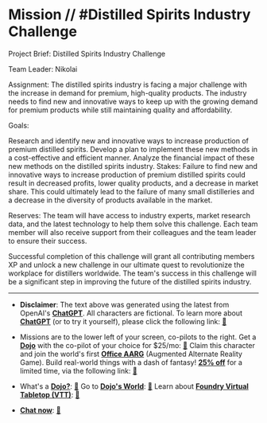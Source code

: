 # Mission // #Distilled Spirits Industry Challenge

Project Brief: Distilled Spirits Industry Challenge

Team Leader: Nikolai

Assignment:
The distilled spirits industry is facing a major challenge with the increase in demand for premium, high-quality products. The industry needs to find new and innovative ways to keep up with the growing demand for premium products while still maintaining quality and affordability.

Goals:

Research and identify new and innovative ways to increase production of premium distilled spirits.
Develop a plan to implement these new methods in a cost-effective and efficient manner.
Analyze the financial impact of these new methods on the distilled spirits industry.
Stakes:
Failure to find new and innovative ways to increase production of premium distilled spirits could result in decreased profits, lower quality products, and a decrease in market share. This could ultimately lead to the failure of many small distilleries and a decrease in the diversity of products available in the market.

Reserves:
The team will have access to industry experts, market research data, and the latest technology to help them solve this challenge. Each team member will also receive support from their colleagues and the team leader to ensure their success.

Successful completion of this challenge will grant all contributing members XP and unlock a new challenge in our ultimate quest to revolutionize the workplace for distillers worldwide. The team's success in this challenge will be a significant step in improving the future of the distilled spirits industry.

---

* **Disclaimer**: The text above was generated using the latest from OpenAI's [**ChatGPT**](https://openai.com/blog/chatgpt/).  All characters are fictional.  To learn more about [**ChatGPT**](https://openai.com/blog/chatgpt/) (or to try it yourself), please click the following link: [:closed_book:](https://openai.com/blog/chatgpt/)

* Missions are to the lower left of your screen, co-pilots to the right. Get a [**Dojo**](https://workmates.live/marketplace) with the co-pilot of your choice for $25/mo: [:green_book:](https://workmates.live/marketplace)  Claim this character and join the world's first [**Office AARG**](https://dojos.world) (Augmented Alternate Reality Game). Build real-world things with a dash of fantasy! [**25% off**](https://blog.workmates.live/deal-on-a-dojo) for a limited time, via the following link: [:green_book:](https://blog.workmates.live/deal-on-a-dojo) 

* What's a [**Dojo?**](https://workdojos.com): [:blue_book:](https://workdojos.com)  Go to [**Dojo's World**](https://dojos.world): [:blue_book:](https://dojos.world)  Learn about [**Foundry Virtual Tabletop (VTT)**](https://foundryvtt.com): [:closed_book:](https://foundryvtt.com/)

* [**Chat now**](https://chat.workmates.live/channel/support): [:ledger:](https://chat.workmates.live/channel/support)